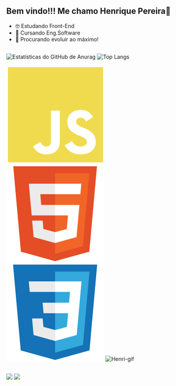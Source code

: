 ## Bem vindo!!! Me chamo Henrique Pereira👾

- 🤓 Estudando Front-End
- 🤖  Cursando Eng.Software
- 🦾 Procurando evoluir ao máximo!

##

<div estilo="exibição: flex;">
    <img alinhar="centro" alt="Estatísticas do GitHub de Anurag" altura="180em" src="https://github-readme-stats.vercel.app/api?username=henriquetx06&mostrar_icons=true&tema=transparente" />
    <img alinhar="centro" alt="Top Langs" altura="180em" src="https://github-readme-stats.vercel.app/api/top-langs/?username=henriquetx06&layout=compacto&tema=transparente" />
</div>


<div estilo="exibição: inline_block"><br>
  <img alinhar="centro" alt="Henri-Js" altura="30" largura="40" src="https://raw.githubusercontent.com/devicons/devicon/master/icons/javascript/javascript-plain.svg">
  <img alinhar="centro" alt="Henri-HTML" altura="30" largura="40" src="https://raw.githubusercontent.com/devicons/devicon/master/icons/html5/html5-original.svg">
  <img alinhar="centro" alt="Henri-CSS" altura="30" largura="40" src="https://raw.githubusercontent.com/devicons/devicon/master/icons/css3/css3-original.svg">
   <img alinhar="certo" alt="Henri-gif" src="https://cdn.discordapp.com/attachments/1187495339519914125/1208270989230739516/ezgif.com-resize_4.gif?ex=65e2ad0c&is=65d0380c&hm=74fe48bd64d5d679156290ef00eced2ecfbcbc652603a88f256b7aa2f3c3ee93&"
</div>

  ##
 
<div> 
  <a href = "mailto:henriquepereira1003@gmail.com"><img src="https://img.shields.io/badge/-Gmail-%23333?style=for-the-badge&logo=gmail&logoColor=white" alvo="_em branco"></a>
  <a href="https://www.linkedin.com/in/henrique-pereira-teixeira-b761a720a/" alvo="_em branco"><img src="https://img.shields.io/badge/-LinkedIn-%230077B5?style=for-the-badge&logo=linkedin&logoColor=white" alvo="_em branco"></a>
</div>
